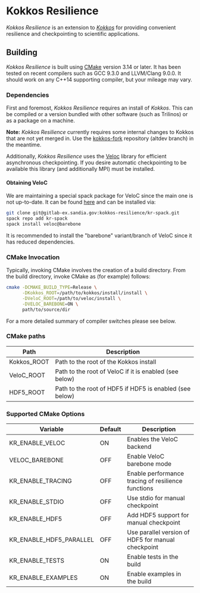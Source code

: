 # Kokkos Resilience

*Kokkos Resilience* is an extension to [*Kokkos*](https://github.com/kokkos/kokkos/) for providing convenient resilience
and checkpointing to scientific applications.

## Building

*Kokkos Resilience* is built using [CMake](https://cmake.org) version 3.14 or later. It has been tested on recent
compilers such as GCC 9.3.0 and LLVM/Clang 9.0.0. It should work on any C++14 supporting compiler, but your mileage
may vary.

### Dependencies

First and foremost, *Kokkos Resilience* requires an install of *Kokkos*. This can be compiled or a version bundled with
other software (such as Trilinos) or as a package on a machine.

**Note:** *Kokkos Resilience* currently requires some internal changes to Kokkos that are not yet merged in. Use the
[kokkos-fork](https://gitlab-ex.sandia.gov/kokkos-resilience/kokkos) repository (altdev branch) in the meantime.

Additionally, *Kokkos Resilience* uses the [Veloc](https://github.com/ECP-VeloC/VELOC) library for efficient asynchronous
checkpointing. If you desire automatic checkpointing to be available this library (and additionally MPI) must be installed.

#### Obtaining VeloC

We are maintaining a special spack package for VeloC since the main one is not up-to-date. It can be found
[here](https://gitlab-ex.sandia.gov/kokkos-resilience/kr-spack) and can be installed via:

```sh
git clone git@gitlab-ex.sandia.gov:kokkos-resilience/kr-spack.git
spack repo add kr-spack
spack install veloc@barebone
```

It is recommended to install the "barebone" variant/branch of VeloC since it has reduced dependencies.

### CMake Invocation

Typically, invoking CMake involves the creation of a build directory. From the build directory, invoke CMake as (for example) follows:

```sh
cmake -DCMAKE_BUILD_TYPE=Release \
      -DKokkos_ROOT=/path/to/kokkos/install/install \
      -DVeloC_ROOT=/path/to/veloc/install \
      -DVELOC_BAREBONE=ON \
      path/to/source/dir
```

For a more detailed summary of compiler switches please see below.

### CMake paths

| Path        | Description                                             |
| ----------- | ------------------------------------------------------- |
| Kokkos_ROOT | Path to the root of the Kokkos install                  |
| VeloC_ROOT  | Path to the root of VeloC if it is enabled (see below)  |
| HDF5_ROOT   | Path to the root of HDF5 if HDF5 is enabled (see below) |


### Supported CMake Options

| Variable                | Default | Description                                        |
| ----------------------- | ------- | -------------------------------------------------- |
| KR_ENABLE_VELOC         | ON      | Enables the VeloC backend                          |
| VELOC_BAREBONE          | OFF     | Enable VeloC barebone mode                         |
| KR_ENABLE_TRACING       | OFF     | Enable performance tracing of resilience functions |
| KR_ENABLE_STDIO         | OFF     | Use stdio for manual checkpoint                    |
| KR_ENABLE_HDF5          | OFF     | Add HDF5 support for manual checkpoint             |
| KR_ENABLE_HDF5_PARALLEL | OFF     | Use parallel version of HDF5 for manual checkpoint |
| KR_ENABLE_TESTS         | ON      | Enable tests in the build                          |
| KR_ENABLE_EXAMPLES      | ON      | Enable examples in the build                       |
